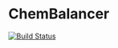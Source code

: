 # ChemBalancer
[![Build Status](https://travis-ci.org/thejonathanr/ChemBalancer.svg?branch=master)](https://travis-ci.org/thejonathanr/ChemBalancer)
